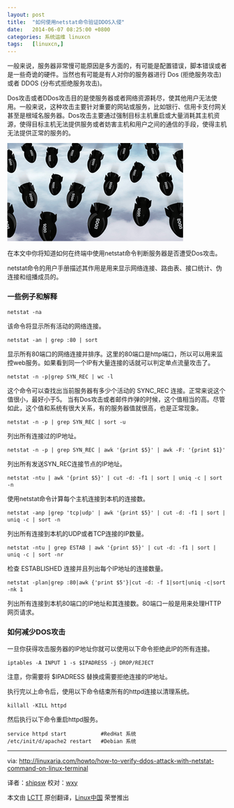 ```yaml
---
layout: post
title:	"如何使用netstat命令验证DDOS入侵"
date:	2014-06-07 08:25:00 +0800 
categories:	系统运维 linuxcn 
tags:	[linuxcn,]
---
```



一般来说，服务器非常慢可能原因是多方面的，有可能是配置错误，脚本错误或者是一些奇诡的硬件。当然也有可能是有人对你的服务器进行 Dos (拒绝服务攻击)或者 DDOS (分布式拒绝服务攻击)。


Dos攻击或者DDos攻击目的是使服务器或者网络资源耗尽，使其他用户无法使用。一般来说，这种攻击主要针对重要的网站或服务，比如银行、信用卡支付网关甚至是根域名服务器。Dos攻击主要通过强制目标主机重启或大量消耗其主机资源，使得目标主机无法提供服务或者妨害主机和用户之间的通信的手段，使得主机无法提供正常的服务的。


![](/Asserts/Images/album/201406/06/232653h6oiat39at5lfotb.png)


在本文中你将知道如何在终端中使用netstat命令判断服务器是否遭受Dos攻击。


netstat命令的用户手册描述其作用是用来显示网络连接、路由表、接口统计、伪连接和组播成员的。


### 一些例子和解释



```
netstat -na

```

该命令将显示所有活动的网络连接。



```
netstat -an | grep :80 | sort

```

显示所有80端口的网络连接并排序。这里的80端口是http端口，所以可以用来监控web服务。如果看到同一个IP有大量连接的话就可以判定单点流量攻击了。



```
netstat -n -p|grep SYN_REC | wc -l

```

这个命令可以查找出当前服务器有多少个活动的 SYNC\_REC 连接。正常来说这个值很小，最好小于5。 当有Dos攻击或者邮件炸弹的时候，这个值相当的高。尽管如此，这个值和系统有很大关系，有的服务器值就很高，也是正常现象。



```
netstat -n -p | grep SYN_REC | sort -u

```

列出所有连接过的IP地址。



```
netstat -n -p | grep SYN_REC | awk '{print $5}' | awk -F: '{print $1}'

```

列出所有发送SYN\_REC连接节点的IP地址。



```
netstat -ntu | awk '{print $5}' | cut -d: -f1 | sort | uniq -c | sort -n

```

使用netstat命令计算每个主机连接到本机的连接数。



```
netstat -anp |grep 'tcp|udp' | awk '{print $5}' | cut -d: -f1 | sort | uniq -c | sort -n

```

列出所有连接到本机的UDP或者TCP连接的IP数量。



```
netstat -ntu | grep ESTAB | awk '{print $5}' | cut -d: -f1 | sort | uniq -c | sort -nr

```

检查 ESTABLISHED 连接并且列出每个IP地址的连接数量。



```
netstat -plan|grep :80|awk {'print $5'}|cut -d: -f 1|sort|uniq -c|sort -nk 1

```

列出所有连接到本机80端口的IP地址和其连接数。80端口一般是用来处理HTTP网页请求。


### 如何减少DOS攻击


一旦你获得攻击服务器的IP地址你就可以使用以下命令拒绝此IP的所有连接。



```
iptables -A INPUT 1 -s $IPADRESS -j DROP/REJECT

```

注意，你需要将 $IPADRESS 替换成需要拒绝连接的IP地址。


执行完以上命令后，使用以下命令结束所有的httpd连接以清理系统。



```
killall -KILL httpd

```

然后执行以下命令重启httpd服务。



```
service httpd start           #RedHat 系统 
/etc/init/d/apache2 restart   #Debian 系统

```



---


via: <http://linuxaria.com/howto/how-to-verify-ddos-attack-with-netstat-command-on-linux-terminal>


译者：[shipsw](https://github.com/shipsw) 校对：[wxy](https://github.com/wxy)


本文由 [LCTT](https://github.com/LCTT/TranslateProject) 原创翻译，[Linux中国](http://linux.cn/) 荣誉推出
